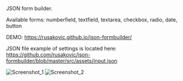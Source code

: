 JSON form builder.

Available forms: numberfield, textfield, textarea, checkbox, radio, date, button

DEMO: https://rusakovic.github.io/json-formbuilder/

JSON file example of settings is located here: https://github.com/rusakovic/json-formbuilder/blob/master/src/assets/input.json

![Screenshot_1](https://user-images.githubusercontent.com/17801144/64717338-c8df3900-d4cc-11e9-8b56-dc67adee1092.png)
![Screenshot_2](https://user-images.githubusercontent.com/17801144/64717339-c8df3900-d4cc-11e9-8d26-4cb6670418c0.png)
